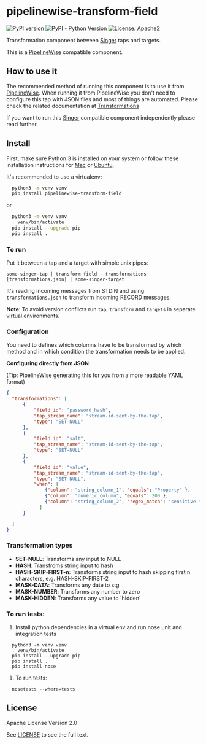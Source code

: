 # pipelinewise-transform-field

[![PyPI version](https://badge.fury.io/py/pipelinewise-transform-field.svg)](https://badge.fury.io/py/pipelinewise-transform-field)
[![PyPI - Python Version](https://img.shields.io/pypi/pyversions/pipelinewise-transform-field.svg)](https://pypi.org/project/pipelinewise-transform-field/)
[![License: Apache2](https://img.shields.io/badge/License-Apache2-yellow.svg)](https://opensource.org/licenses/Apache-2.0)

Transformation component between [Singer](https://www.singer.io/) taps and targets.

This is a [PipelineWise](https://transferwise.github.io/pipelinewise) compatible component.

## How to use it

The recommended method of running this component is to use it from [PipelineWise](https://transferwise.github.io/pipelinewise). When running it from PipelineWise you don't need to configure this tap with JSON files and most of things are automated. Please check the related documentation at [Transformations](https://transferwise.github.io/pipelinewise/user_guide/transformations.html)

If you want to run this [Singer](https://singer.io) compatible component independently please read further.

## Install

First, make sure Python 3 is installed on your system or follow these
installation instructions for [Mac](http://docs.python-guide.org/en/latest/starting/install3/osx/) or
[Ubuntu](https://www.digitalocean.com/community/tutorials/how-to-install-python-3-and-set-up-a-local-programming-environment-on-ubuntu-16-04).

It's recommended to use a virtualenv:

```bash
  python3 -m venv venv
  pip install pipelinewise-transform-field
```

or

```bash
  python3 -m venv venv
  . venv/bin/activate
  pip install --upgrade pip
  pip install .
```

### To run

Put it between a tap and a target with simple unix pipes:

`some-singer-tap | transform-field --transformations [transformations.json] | some-singer-target`

It's reading incoming messages from STDIN and using `transformations.json` to transform incoming RECORD messages.

**Note**: To avoid version conflicts run `tap`, `transform` and `targets` in separate virtual environments.

### Configuration

You need to defines which columns have to be transformed by which method and in which condition the transformation needs to be applied.

**Configuring directly from JSON**:

(Tip: PipelineWise generating this for you from a more readable YAML format)


  ```json
  {
    "transformations": [
        {
            "field_id": "password_hash",
            "tap_stream_name": "stream-id-sent-by-the-tap",
            "type": "SET-NULL"
        },
        {
            "field_id": "salt",
            "tap_stream_name": "stream-id-sent-by-the-tap",
            "type": "SET-NULL"
        },
        {
            "field_id": "value",
            "tap_stream_name": "stream-id-sent-by-the-tap",
            "type": "SET-NULL",
            "when": [
                {"column": "string_column_1", "equals": "Property" },
                {"column": "numeric_column", "equals": 200 },
                {"column": "string_column_2", "regex_match": "sensitive.*PII" }
              ]
        }

    ]
  }
  ```

### Transformation types

* **SET-NULL**: Transforms any input to NULL
* **HASH**: Transfroms string input to hash
* **HASH-SKIP-FIRST-n**: Transforms string input to hash skipping first n characters, e.g. HASH-SKIP-FIRST-2
* **MASK-DATA**: Transforms any date to stg
* **MASK-NUMBER**: Transforms any number to zero
* **MASK-HIDDEN**: Transforms any value to 'hidden'

### To run tests:

1. Install python dependencies in a virtual env and run nose unit and integration tests
```
  python3 -m venv venv
  . venv/bin/activate
  pip install --upgrade pip
  pip install .
  pip install nose
```

1. To run tests:
```
  nosetests --where=tests
```

## License

Apache License Version 2.0

See [LICENSE](LICENSE) to see the full text.

